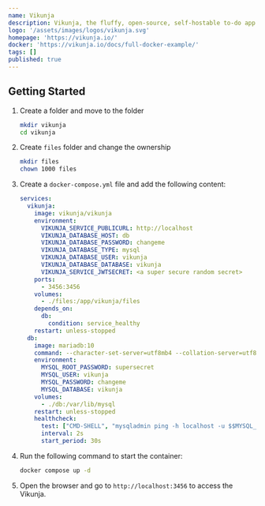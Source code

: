 ```yaml
---
name: Vikunja
description: Vikunja, the fluffy, open-source, self-hostable to-do app.
logo: '/assets/images/logos/vikunja.svg'
homepage: 'https://vikunja.io/'
docker: 'https://vikunja.io/docs/full-docker-example/'
tags: []
published: true
---
```


## Getting Started

1. Create a folder and move to the folder
    ```bash
    mkdir vikunja
    cd vikunja
    ```
2. Create `files` folder and change the ownership
    ```bash
    mkdir files
    chown 1000 files
    ```
3. Create a `docker-compose.yml` file and add the following content:
    ```yaml
    services: 
      vikunja:
        image: vikunja/vikunja
        environment:
          VIKUNJA_SERVICE_PUBLICURL: http://localhost
          VIKUNJA_DATABASE_HOST: db
          VIKUNJA_DATABASE_PASSWORD: changeme
          VIKUNJA_DATABASE_TYPE: mysql
          VIKUNJA_DATABASE_USER: vikunja
          VIKUNJA_DATABASE_DATABASE: vikunja
          VIKUNJA_SERVICE_JWTSECRET: <a super secure random secret>
        ports:
          - 3456:3456
        volumes:
          - ./files:/app/vikunja/files
        depends_on:
          db:
            condition: service_healthy
        restart: unless-stopped
      db:
        image: mariadb:10
        command: --character-set-server=utf8mb4 --collation-server=utf8mb4_unicode_ci
        environment:
          MYSQL_ROOT_PASSWORD: supersecret
          MYSQL_USER: vikunja
          MYSQL_PASSWORD: changeme
          MYSQL_DATABASE: vikunja
        volumes:
          - ./db:/var/lib/mysql
        restart: unless-stopped
        healthcheck:
          test: ["CMD-SHELL", "mysqladmin ping -h localhost -u $$MYSQL_USER --password=$$MYSQL_PASSWORD"]
          interval: 2s
          start_period: 30s
    ```
4. Run the following command to start the container:
    ```bash
    docker compose up -d
    ```
5. Open the browser and go to `http://localhost:3456` to access the Vikunja.